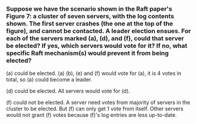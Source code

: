### Suppose we have the scenario shown in the Raft paper's Figure 7: a cluster of seven servers, with the log contents shown. The first server crashes (the one at the top of the figure), and cannot be contacted. A leader election ensues. For each of the servers marked (a), (d), and (f), could that server be elected? If yes, which servers would vote for it? If no, what specific Raft mechanism(s) would prevent it from being elected?

(a) could be elected. (a) (b), (e) and (f) would vote for (a), it is 4 votes in total, so (a) could become a leader.

(d) could be elected. All servers would vote for (d).

(f) could not be elected. A server need votes from majority of servers in the cluster to be elected. But (f) can only get 1 vote from itself. Other servers would not grant (f) votes because (f)'s log entries are less up-to-date.